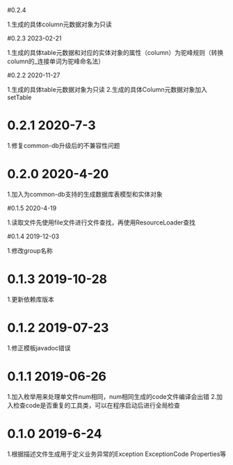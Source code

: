 #0.2.4

1.生成的具体column元数据对象为只读

#0.2.3 2023-02-21

1.生成的具体table元数据和对应的实体对象的属性（column）为驼峰规则（转换column的_连接单词为驼峰命名法）
    
#0.2.2 2020-11-27

1.生成的具体table元数据对象为只读
2.生成的具体Column元数据对象加入setTable
    
# 0.2.1 2020-7-3

1.修复common-db升级后的不兼容性问题

# 0.2.0 2020-4-20

1.加入为common-db支持的生成数据库表模型和实体对象
    
#0.1.5 2020-4-19

1.读取文件先使用file文件进行文件查找，再使用ResourceLoader查找
    
#0.1.4 2019-12-03

1.修改group名称

# 0.1.3 2019-10-28

1.更新依赖库版本

# 0.1.2 2019-07-23

1.修正模板javadoc错误
        
# 0.1.1 2019-06-26

1.加入枚举用来处理单文件num相同，num相同生成的code文件编译会出错
2.加入检查code是否重复的工具类，可以在程序启动后进行全局检查
	
# 0.1.0 2019-6-24

1.根据描述文件生成用于定义业务异常的Exception ExceptionCode Properties等

	